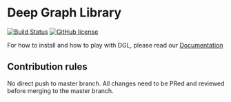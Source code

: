 # Deep Graph Library
[![Build Status](http://216.165.71.225:8080/buildStatus/icon?job=DGL/master)](http://216.165.71.225:8080/job/DGL/job/master/)
[![GitHub license](https://dmlc.github.io/img/apache2.svg)](./LICENSE)


For how to install and how to play with DGL, please read our
[Documentation](http://216.165.71.225:23232/index.html)


## Contribution rules
No direct push to master branch. All changes need to be PRed and reviewed before merging to the
master branch.